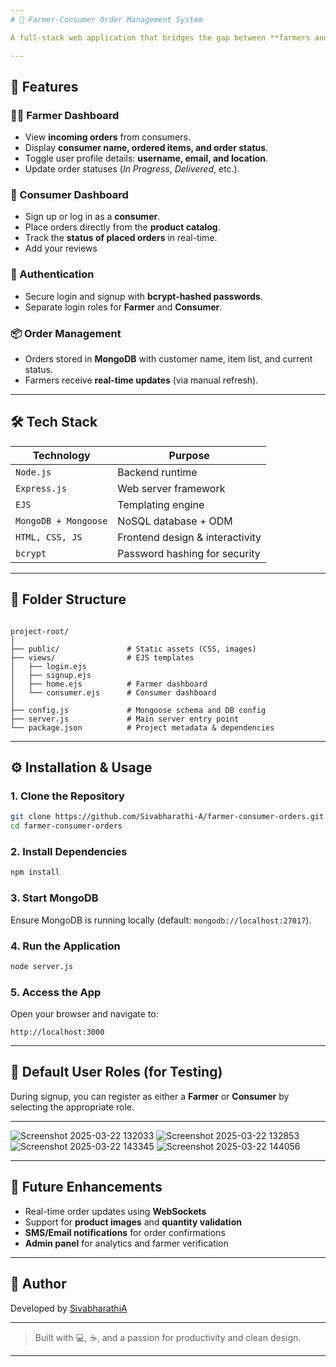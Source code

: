 ```yaml
---
# 🌾 Farmer-Consumer Order Management System

A full-stack web application that bridges the gap between **farmers and consumers**, allowing farmers to manage orders and receive feedback, while consumers can place orders and track delivery status. This system enhances local trade, transparency, and digital interaction between food producers and end-users.

---
```


## 🚀 Features

### 👨‍🌾 Farmer Dashboard
- View **incoming orders** from consumers.
- Display **consumer name, ordered items, and order status**.
- Toggle user profile details: **username, email, and location**.
- Update order statuses (*In Progress*, *Delivered*, etc.).

### 🛒 Consumer Dashboard
- Sign up or log in as a **consumer**.
- Place orders directly from the **product catalog**.
- Track the **status of placed orders** in real-time.
- Add your reviews

### 🔐 Authentication
- Secure login and signup with **bcrypt-hashed passwords**.
- Separate login roles for **Farmer** and **Consumer**.

### 📦 Order Management
- Orders stored in **MongoDB** with customer name, item list, and current status.
- Farmers receive **real-time updates** (via manual refresh).

---

## 🛠 Tech Stack

| Technology          | Purpose                          |
|---------------------|----------------------------------|
| `Node.js`           | Backend runtime                  |
| `Express.js`        | Web server framework             |
| `EJS`               | Templating engine                |
| `MongoDB + Mongoose`| NoSQL database + ODM             |
| `HTML, CSS, JS`     | Frontend design & interactivity  |
| `bcrypt`            | Password hashing for security    |

---

## 📁 Folder Structure

```

project-root/
│
├── public/               # Static assets (CSS, images)
├── views/                # EJS templates
│   ├── login.ejs
│   ├── signup.ejs
│   ├── home.ejs          # Farmer dashboard
│   └── consumer.ejs      # Consumer dashboard
│
├── config.js             # Mongoose schema and DB config
├── server.js             # Main server entry point
└── package.json          # Project metadata & dependencies

````

---

## ⚙ Installation & Usage

### 1. Clone the Repository

```bash
git clone https://github.com/Sivabharathi-A/farmer-consumer-orders.git
cd farmer-consumer-orders
````

### 2. Install Dependencies

```bash
npm install
```

### 3. Start MongoDB

Ensure MongoDB is running locally (default: `mongodb://localhost:27017`).

### 4. Run the Application

```bash
node server.js
```

### 5. Access the App

Open your browser and navigate to:

```
http://localhost:3000
```

---

## 🔐 Default User Roles (for Testing)

During signup, you can register as either a **Farmer** or **Consumer** by selecting the appropriate role.

---

![Screenshot 2025-03-22 132033](https://github.com/user-attachments/assets/c581ae93-7487-470d-b4a4-215ddfe4d928)
![Screenshot 2025-03-22 132853](https://github.com/user-attachments/assets/3e355a73-0329-462d-8285-77552929eec8)
![Screenshot 2025-03-22 143345](https://github.com/user-attachments/assets/d4a7e57f-70b4-4a44-bdf7-b03a32c24d17)
![Screenshot 2025-03-22 144056](https://github.com/user-attachments/assets/afbbdf3a-2e2e-4b75-91a1-a7c15d16fa24)

---
## 📌 Future Enhancements

* Real-time order updates using **WebSockets**
* Support for **product images** and **quantity validation**
* **SMS/Email notifications** for order confirmations
* **Admin panel** for analytics and farmer verification

---

## 👤 Author

Developed by [SivabharathiA](https://github.com/Sivabharathi-A)

---

> Built with 💻, ☕, and a passion for productivity and clean design.

---

